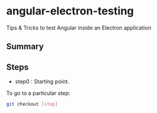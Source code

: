 # angular-electron-testing
Tips & Tricks to test Angular inside an Electron application

## Summary

## Steps

* step0  : Starting point.

To go to a particular step:

```sh
git checkout [step]
```
